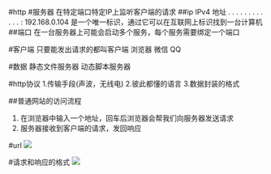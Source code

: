 #http
#服务器
在特定端口特定IP上监听客户端的请求
##ip 
IPv4 地址 . . . . . . . . . . . . : 192.168.0.104
是一个唯一标识，通过它可以在互联网上标识找到一台计算机
##端口
在一台服务器上可能会启动多个服务，每个服务需要绑定一个端口

#客户端
只要能发出请求的都叫客户端
浏览器 微信 QQ

#数据
静态文件服务器
动态脚本服务器

#http协议
1.传输手段(声波，无线电)
2.彼此都懂的语言 
3.数据封装的格式

##普通网站的访问流程
1. 在浏览器中输入一个地址，回车后浏览器会帮我们向服务器发送请求
2. 服务器接收到客户端的请求，发回响应

#url
<img src="http://7xjf2l.com2.z0.glb.qiniucdn.com/url.jpg?name=zfpx&age=7" class="img-responsive">

#请求和响应的格式
<img src="http://7xjf2l.com2.z0.glb.qiniucdn.com/request.jpg" class="img-responsive">

